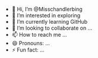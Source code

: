 - 👋 Hi, I’m @Misschandlerbing 
- 👀 I’m interested in exploring
- 🌱 I’m currently learning GitHub
- 💞️ I’m looking to collaborate on ...
- 📫 How to reach me ...
- 😄 Pronouns: ...
- ⚡ Fun fact: ...

<!---
Misschandlerbing/Misschandlerbing is a ✨ special ✨ repository because its `README.md` (this file) appears on your GitHub profile.
You can click the Preview link to take a look at your changes.
--->
